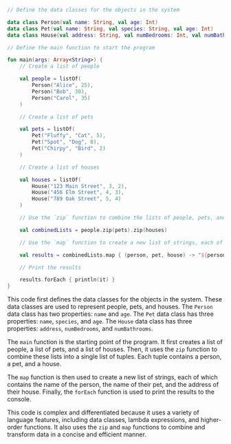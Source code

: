```kotlin
// Define the data classes for the objects in the system

data class Person(val name: String, val age: Int)
data class Pet(val name: String, val species: String, val age: Int)
data class House(val address: String, val numBedrooms: Int, val numBathrooms: Int)

// Define the main function to start the program

fun main(args: Array<String>) {
    // Create a list of people

    val people = listOf(
        Person("Alice", 25),
        Person("Bob", 30),
        Person("Carol", 35)
    )

    // Create a list of pets

    val pets = listOf(
        Pet("Fluffy", "Cat", 5),
        Pet("Spot", "Dog", 8),
        Pet("Chirpy", "Bird", 2)
    )

    // Create a list of houses

    val houses = listOf(
        House("123 Main Street", 3, 2),
        House("456 Elm Street", 4, 3),
        House("789 Oak Street", 5, 4)
    )

    // Use the `zip` function to combine the lists of people, pets, and houses

    val combinedLists = people.zip(pets).zip(houses)

    // Use the `map` function to create a new list of strings, each of which contains the name of the person, the name of their pet, and the address of their house

    val results = combinedLists.map { (person, pet, house) -> "${person.name} has a ${pet.name} named ${pet.species} and lives at ${house.address}." }

    // Print the results

    results.forEach { println(it) }
}
```

This code first defines the data classes for the objects in the system. These data classes are used to represent people, pets, and houses. The `Person` data class has two properties: `name` and `age`. The `Pet` data class has three properties: `name`, `species`, and `age`. The `House` data class has three properties: `address`, `numBedrooms`, and `numBathrooms`.

The `main` function is the starting point of the program. It first creates a list of people, a list of pets, and a list of houses. Then, it uses the `zip` function to combine these lists into a single list of tuples. Each tuple contains a person, a pet, and a house.

The `map` function is then used to create a new list of strings, each of which contains the name of the person, the name of their pet, and the address of their house. Finally, the `forEach` function is used to print the results to the console.

This code is complex and differentiated because it uses a variety of language features, including data classes, lambda expressions, and higher-order functions. It also uses the `zip` and `map` functions to combine and transform data in a concise and efficient manner.